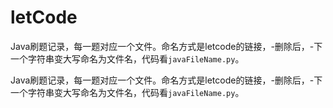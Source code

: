 # letCode



Java刷题记录，每一题对应一个文件。命名方式是letcode的链接，-删除后，-下一个字符串变大写命名为文件名，代码看`javaFileName.py`。



Java刷题记录，每一题对应一个文件。命名方式是letcode的链接，-删除后，-下一个字符串变大写命名为文件名，代码看`javaFileName.py`。

